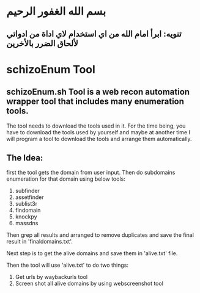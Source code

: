 # بسم الله الغفور الرحيم

## تنويه: ابرأ امام الله من اي استخدام لاي اداة من ادواتي لألحاق الضرر بالأخرين

# schizoEnum Tool

## schizoEnum.sh Tool is a web recon automation wrapper tool that includes many enumeration tools.
The tool needs to download the tools used in it. For the time being, you have to download the tools used by yourself and maybe at another time I will program a tool to download the tools and arrange them automatically.

## The Idea:
first the tool gets the domain from user input. Then do subdomains enumeration for that domain using below tools:
1. subfinder
2. assetfinder
3. sublist3r
4. findomain
5. knockpy
6. massdns

Then grep all results and arranged to remove duplicates and save the final result in 'finaldomains.txt'.

Next step is to get the alive domains and save them in 'alive.txt' file.

Then the tool will use 'alive.txt' to do two things:
1. Get urls by waybackurls tool
2. Screen shot all alive domains by using webscreenshot tool
